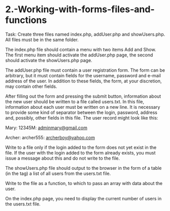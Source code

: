 # 2.-Working-with-forms-files-and-functions

Task:
Create three files named index.php, addUser.php and showUsers.php. All files must be in the same folder.

The index.php file should contain a menu with two items Add and Show. The first menu item should activate the addUser.php page, the second should activate the showUsers.php page.

The addUser.php file must contain a user registration form. The form can be arbitrary, but it must contain fields for the username, password and e-mail address of the user. In addition to these fields, the form, at your discretion, may contain other fields.

After filling out the form and pressing the submit button, information about the new user should be written to a file called users.txt. In this file, information about each user must be written on a new line. It is necessary to provide some kind of separator between the login, password, address and, possibly, other fields in this file. The user record might look like this:

Mary: 12345M: adminmary@gmail.com

Archer: archer555: archerboy@yahoo.com

Write to a file only if the login added to the form does not yet exist in the file. If the user with the login added to the form already exists, you must issue a message about this and do not write to the file.

The showUsers.php file should output to the browser in the form of a table (in the tag) a list of all users from the users.txt file.

Write to the file as a function, to which to pass an array with data about the user.

On the index.php page, you need to display the current number of users in the users.txt file.
